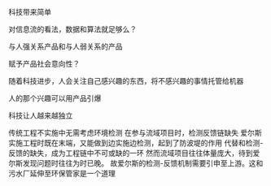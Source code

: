 科技带来简单

对信息流的看法，数据和算法就足够么？

与人强关系产品和与人弱关系的产品

赋予产品社会意向性？

随着科技进步，人会关注自己感兴趣的东西，将不感兴趣的事情托管给机器

人的那个兴趣可以用产品引爆

科技让人越来越独立



传统工程不实施中无需考虑环境检测
在参与流域项目时，检测反馈链缺失
爱尔斯实施工程时既在末端，又能做到边实施边检测，起到了防波堤的作用
代替和检测-反馈的缺失，成为工程链中不可或缺的一环
然而流域项目往往体量庞大，待到爱尔斯发现问题时往往为时已晚。
故爱尔斯的检测-反馈机制需要引申至上游。这和污水厂延伸至环保管家是一个道理
